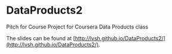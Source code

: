 # DataProducts2
Pitch for Course Project for Coursera Data Products class

The slides can be found at [http://lvsh.github.io/DataProducts2/](http://lvsh.github.io/DataProducts2/).
